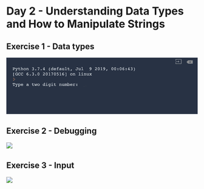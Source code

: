 # Day 2 - Understanding Data Types and How to Manipulate Strings

## Exercise 1 - Data types

<img src="/Day2/assets/2.1.gif" width=800px>

## Exercise 2 - Debugging

<img src="/Day2/assets//1.2.gif" width=800px>

## Exercise 3 - Input

<img src="/Day2/assets//1.3.gif" width=800px>
